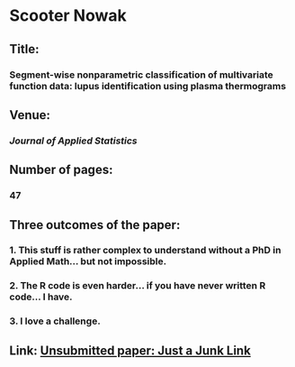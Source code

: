 # Scooter Nowak
## Title:
### Segment-wise nonparametric classification of multivariate function data: lupus identification using plasma thermograms 
## Venue:
### *Journal of Applied Statistics* 
## Number of pages:
### 47 
## Three outcomes of the paper:  
### 1. This stuff is rather complex to understand without a PhD in Applied Math... but not impossible. 
### 2. The R code is even harder... if you have never written R code... I have. 
### 3. I love a challenge. 
## Link: [Unsubmitted paper: Just a Junk Link](http:nau.edu)
